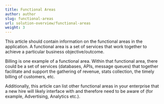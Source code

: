 ```yaml
---
title: Functional Areas
author: author
slug: functional-areas
url: solution-overview/functional-areas
weight: 3
---
```


This article should contain information on the functional areas in the application. A functional area is a set of services that work together to achieve a particular business objective/outcome.

Billing is one example of a functional area. Within that functional area, there could be a set of services (databases, APIs, message queues) that together facilitate and support the gathering of revenue, stats collection, the timely billing of customers, etc.

Additionally, this article can list other functional areas in your enterprise that a new hire will likely interface with and therefore need to be aware of (for example, Advertising, Analytics etc.).
